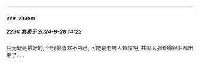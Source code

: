 ﻿
*****

####  evo_chaser  
##### 223#       发表于 2024-9-28 14:22

屁无疑是最好的, 但我最喜欢不由己, 可能是老男人特攻吧, 共鸣太强看得眼泪都出来了.....

